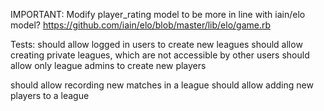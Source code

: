 IMPORTANT:
Modify player_rating model to be more in line with iain/elo model? https://github.com/iain/elo/blob/master/lib/elo/game.rb

Tests:
should allow logged in users to create new leagues
should allow creating private leagues, which are not accessible by other users
should allow only league admins to create new players

should allow recording new matches in a league
should allow adding new players to a league
